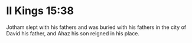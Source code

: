 # II Kings 15:38

Jotham slept with his fathers and was buried with his fathers in the city of David his father, and Ahaz his son reigned in his place.
